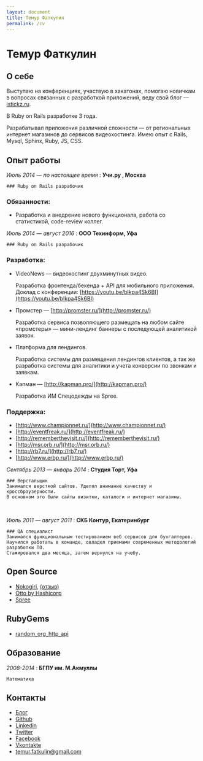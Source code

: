 ```yaml
---
layout: document
title: Темур Фаткулин
permalink: /cv
---
```


Темур Фаткулин
===========


## О себе
Выступаю на конференциях, участвую в хакатонах, помогаю новичкам в вопросах связанных с разработкой
приложений, веду свой блог — [istickz.ru](http://istickz.ru). 

В Ruby on Rails разработке 3 года.

Разрабатывал приложения различной сложности — от региональных интернет магазинов до
сервисов видеохостинга. Имею опыт с Rails, Mysql, Sphinx, Ruby, JS, CSS.

## Опыт работы

*Июль 2014 — по настоящее время*
:   **Учи.ру , Москва**

    ### Ruby on Rails разрабочик

    
### Обязанности:
 - Разработка и внедрение нового функционала, работа со статистикой, code-review коллег.


*Июль 2014 — август 2016*
:   **ООО Техинформ, Уфа**

    ### Ruby on Rails разрабочик

    
### Разработка:

 - VideoNews — видеохостинг двухминутных видео.
    
    Разработка фронтенда/бекенда + API для мобильного приложения. 
    Доклад с конференции: [https://youtu.be/bIkpa4Sk6BI](https://youtu.be/bIkpa4Sk6BI) 
 - Промстер — [http://promster.ru/](http://promster.ru/) 
   
    Разработка сервиса позволяющего размещать на
    любом сайте «промстеры» — мини-лендинг баннеры с последующей
    аналитикой заявок. 
 -  Платформа для лендингов.
    
    Разработка системы для размещения лендингов клиентов, а так же разработка системы для
    аналитики и учета конверсии по звонкам и заявкам.
 -  Капман  — [http://kapman.pro/](http://kapman.pro/)

    Разработка ИМ Спецодежды на Spree.



### Поддержка:

 - [http://www.championnet.ru/](http://www.championnet.ru/) 
 - [http://eventfreak.ru/](http://eventfreak.ru/)
 - [http://rememberthevisit.ru/](http://rememberthevisit.ru/) 
 - [http://msr.orb.ru/](http://msr.orb.ru/) 
 - [http://rb7.ru/](http://rb7.ru/)
 - [http://www.erbp.ru/](http://www.erbp.ru/)



*Сентябрь 2013 — январь 2014*
:   **Студия Торт, Уфа**
    
    ### Верстальщик
    Занимался версткой сайтов. Уделял внимание качеству и кроссбраузерности.
    В основном это были сайты визитки, каталоги и интернет магазины.

<br>

*Июль 2011 — август 2011*
:   **СКБ Контур, Екатеринбург**

    ### QA специалист 
    Занимался функциональным тестированием веб сервисов для бухгалтеров.
    Научился работать в команде, овладел приемами современных методологий разработки ПО.
    Стажировался два месяца, затем вернулся на учебу.


## Open Source

 - [Nokogiri](https://github.com/sparklemotion/nokogiri.org-tutorials), 
   [(отзыв)](https://twitter.com/flavorjones/status/652542777214042112) 
 - [Otto by Hashicorp](https://github.com/hashicorp/otto)
 - [Spree](https://github.com/spree/spree)

## RubyGems

 - [random_org_http_api](https://rubygems.org/gems/random_org_http_api) 


## Образование

*2008-2014*
:   **БГПУ им. М.Акмуллы**
    
    Математика


## Контакты
 - [Блог](https://github.com/istickz)
 - [Github](https://github.com/istickz)
 - [Linkedin](http://ru.linkedin.com/in/istickz)
 - [Twitter](https://twitter.com/temstickz)
 - [Facebook](https://www.facebook.com/temur.fatkulin)
 - [Vkontakte](http://vk.com/tfatkulin)
 - [temur.fatkulin@gmail.com](temur.fatkulin@gmail.com)


